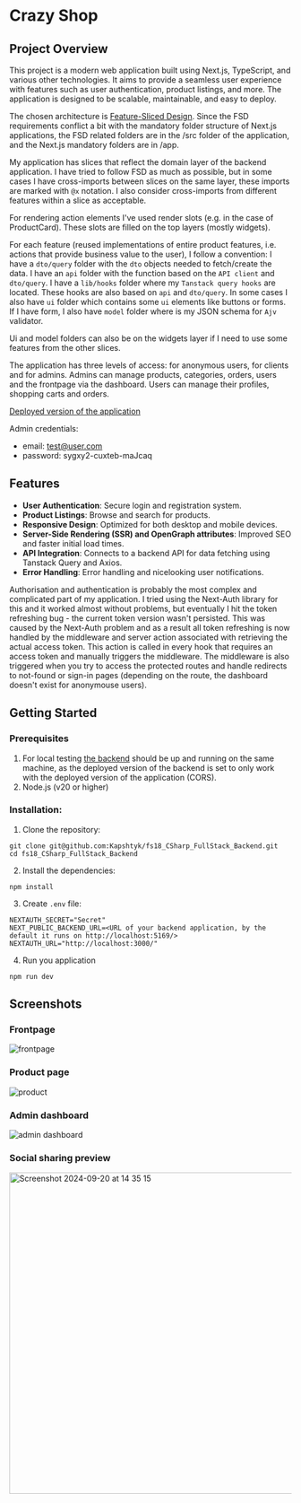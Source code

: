 # Crazy Shop

## Project Overview

This project is a modern web application built using Next.js, TypeScript, and various other technologies. It aims to provide a seamless user experience with features such as user authentication, product listings, and more. The application is designed to be scalable, maintainable, and easy to deploy.

The chosen architecture is [Feature-Sliced Design](https://feature-sliced.design). Since the FSD requirements conflict a bit with the mandatory folder structure of Next.js applications, the FSD related folders are in the /src folder of the application, and the Next.js mandatory folders are in /app.

My application has slices that reflect the domain layer of the backend application. I have tried to follow FSD as much as possible, but in some cases I have cross-imports between slices on the same layer, these imports are marked with `@x` notation. I also consider cross-imports from different features within a slice as acceptable.

For rendering action elements I've used render slots (e.g. in the case of ProductCard). These slots are filled on the top layers (mostly widgets).

For each feature (reused implementations of entire product features, i.e. actions that provide business value to the user), I follow a convention: 
I have a `dto/query` folder with the `dto` objects needed to fetch/create the data. 
I have an `api` folder with the function based on the `API client` and `dto/query`.
I have a `lib/hooks` folder where my `Tanstack query hooks` are located. These hooks are also based on `api` and `dto/query`.
In some cases I also have `ui` folder which contains some `ui` elements like buttons or forms.
If I have form, I also have `model` folder where is my JSON schema for `Ajv` validator.

Ui and model folders can also be on the widgets layer if I need to use some features from the other slices.

The application has three levels of access: for anonymous users, for clients and for admins. Admins can manage products, categories, orders, users and the frontpage via the dashboard. Users can manage their profiles, shopping carts and orders.

[Deployed version of the application](http://crazy-shop.zapto.org)

Admin credentials: 
   - email: test@user.com
   - password: sygxy2-cuxteb-maJcaq

## Features

- **User Authentication**: Secure login and registration system.
- **Product Listings**: Browse and search for products.
- **Responsive Design**: Optimized for both desktop and mobile devices.
- **Server-Side Rendering (SSR) and OpenGraph attributes**: Improved SEO and faster initial load times.
- **API Integration**: Connects to a backend API for data fetching using Tanstack Query and Axios.
- **Error Handling**: Error handling and nicelooking user notifications.

Authorisation and authentication is probably the most complex and complicated part of my application. I tried using the Next-Auth library for this and it worked almost without problems, but eventually I hit the token refreshing bug - the current token version wasn't persisted. This was caused by the Next-Auth problem and as a result all token refreshing is now handled by the middleware and server action associated with retrieving the actual access token. This action is called in every hook that requires an access token and manually triggers the middleware. The middleware is also triggered when you try to access the protected routes and handle redirects to not-found or sign-in pages (depending on the route, the dashboard doesn't exist for anonymouse users).

## Getting Started

### Prerequisites

1. For local testing [the backend](https://github.com/Kapshtyk/fs18_CSharp_FullStack_Backend) should be up and running on the same machine, as the deployed version of the backend is set to only work with the deployed version of the application (CORS).
2. Node.js (v20 or higher)

### Installation:
1. Clone the repository: 
```
git clone git@github.com:Kapshtyk/fs18_CSharp_FullStack_Backend.git
cd fs18_CSharp_FullStack_Backend
```
2. Install the dependencies:
```
npm install
```
3. Create `.env` file:
```
NEXTAUTH_SECRET="Secret"
NEXT_PUBLIC_BACKEND_URL=<URL of your backend application, by the default it runs on http://localhost:5169/>
NEXTAUTH_URL="http://localhost:3000/"
```
4. Run you application
```
npm run dev
```

## Screenshots
### Frontpage
![frontpage](https://github.com/user-attachments/assets/2398f57d-120e-4fba-9155-08c80195952f)
### Product page
![product](https://github.com/user-attachments/assets/a6522ed4-dad0-4474-bf0a-d66a3065d3b0)
### Admin dashboard
![admin dashboard](https://github.com/user-attachments/assets/afd07d33-52b6-4cf0-b239-252ce5e1ce87)
### Social sharing preview
<img width="573" alt="Screenshot 2024-09-20 at 14 35 15" src="https://github.com/user-attachments/assets/b73d4dd8-3877-4d37-9cb7-37f989e35fe3">




